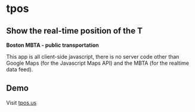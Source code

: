 # tpos

## Show the real-time position of the T
**Boston MBTA - public transportation**

This app is all client-side javascript, there is no server code other than
Google Maps (for the Javascript Maps API) and the MBTA (for the realtime data feed).


## Demo
Visit [tpos.us](tpos.us)


